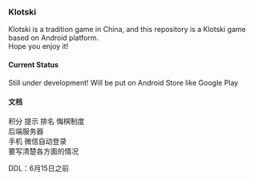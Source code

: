 ### Klotski
Klotski is a tradition game in China, and this repository is a Klotski game based on Android platform.  
Hope you enjoy it!

#### Current Status
Still under development! Will be put on Android Store like Google Play

#### 文档
积分 提示 排名 悔棋制度  
后端服务器  
手机 微信自动登录  
要写清楚各方面的情况  

DDL：6月15日之前